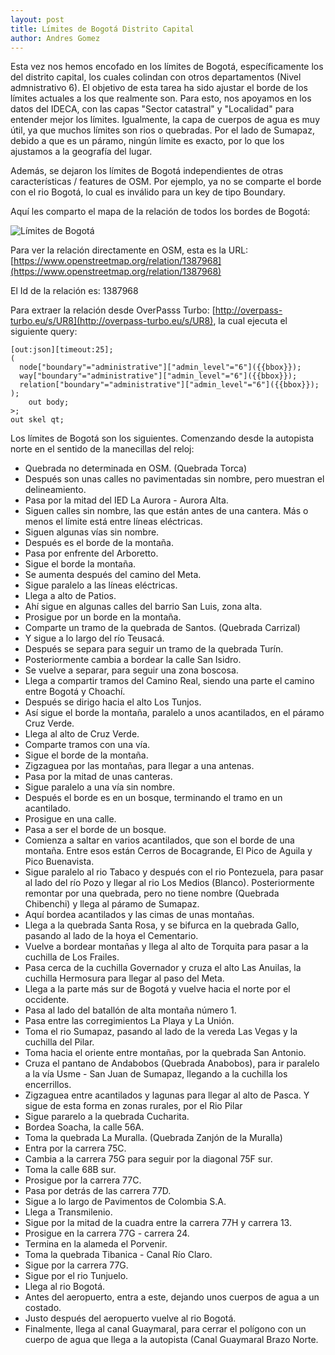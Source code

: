 ```yaml
---
layout: post
title: Límites de Bogotá Distrito Capital
author: Andres Gomez
---
```


Esta vez nos hemos encofado en los límites de Bogotá, específicamente los del distrito capital, los cuales colindan con otros departamentos (Nivel admnistrativo 6).
El objetivo de esta tarea ha sido ajustar el borde de los límites actuales a los que realmente son.
Para esto, nos apoyamos en los datos del IDECA, con las capas "Sector catastral" y "Localidad" para entender mejor los límites.
Igualmente, la capa de cuerpos de agua es muy útil, ya que muchos límites son rios o quebradas.
Por el lado de Sumapaz, debido a que es un páramo, ningún límite es exacto, por lo que los ajustamos a la geografía del lugar.

Además, se dejaron los límites de Bogotá independientes de otras características / features de OSM.
Por ejemplo, ya no se comparte el borde con el rio Bogotá, lo cual es inválido para un key de tipo Boundary.

Aquí les comparto el mapa de la relación de todos los bordes de Bogotá:

![Límites de Bogotá](/bogota/img/2020-06-07-limites-bogota.png)

Para ver la relación directamente en OSM, esta es la URL:
[https://www.openstreetmap.org/relation/1387968](https://www.openstreetmap.org/relation/1387968)

El Id de la relación es: 1387968

Para extraer la relación desde OverPasss Turbo: [http://overpass-turbo.eu/s/UR8](http://overpass-turbo.eu/s/UR8), la cual ejecuta el siguiente query:

    [out:json][timeout:25];
    (
      node["boundary"="administrative"]["admin_level"="6"]({{bbox}});
      way["boundary"="administrative"]["admin_level"="6"]({{bbox}});
      relation["boundary"="administrative"]["admin_level"="6"]({{bbox}});
    );
        out body;
    >;
    out skel qt;

Los límites de Bogotá son los siguientes. Comenzando desde la autopista norte en el sentido de la manecillas del reloj:

* Quebrada no determinada en OSM. (Quebrada Torca)
* Después son unas calles no pavimentadas sin nombre, pero muestran el delineamiento.
* Pasa por la mitad del IED La Aurora - Aurora Alta.
* Siguen calles sin nombre, las que están antes de una cantera. Más o menos el límite está entre líneas eléctricas.
* Siguen algunas vías sin nombre.
* Después es el borde de la montaña.
* Pasa por enfrente del Arboretto.
* Sigue el borde la montaña.
* Se aumenta después del camino del Meta.
* Sigue paralelo a las líneas eléctricas.
* Llega a alto de Patios.
* Ahí sigue en algunas calles del barrio San Luis, zona alta.
* Prosigue por un borde en la montaña.
* Comparte un tramo de la quebrada de Santos. (Quebrada Carrizal)
* Y sigue a lo largo del río Teusacá.
* Después se separa para seguir un tramo de la quebrada Turín. 
* Posteriormente cambia a bordear la calle San Isidro.
* Se vuelve a separar, para seguir una zona boscosa.
* Llega a compartir tramos del Camino Real, siendo una parte el camino entre Bogotá y Choachí.
* Después se dirigo hacia el alto Los Tunjos.
* Así sigue el borde la montaña, paralelo a unos acantilados, en el páramo Cruz Verde.
* Llega al alto de Cruz Verde.
* Comparte tramos con una vía.
* Sigue el borde de la montaña.
* Zigzaguea por las montañas, para llegar a una antenas.
* Pasa por la mitad de unas canteras.
* Sigue paralelo a una vía sin nombre.
* Después el borde es en un bosque, terminando el tramo en un acantilado.
* Prosigue en una calle.
* Pasa a ser el borde de un bosque.
* Comienza a saltar en varios acantilados, que son el borde de una montaña. Entre esos están Cerros de Bocagrande, El Pico de Aguila y Pico Buenavista.
* Sigue paralelo al rio Tabaco y después con el rio Pontezuela, para pasar al lado del río Pozo y llegar al rio Los Medios (Blanco). Posteriormente remontar por una quebrada, pero no tiene nombre (Quebrada Chibenchi) y llega al páramo de Sumapaz.
* Aquí bordea acantilados y las cimas de unas montañas.
* Llega a la quebrada Santa Rosa, y se bifurca en la quebrada Gallo, pasando al lado de la hoya el Cementario.
* Vuelve a bordear montañas y llega al alto de Torquita para pasar a la cuchilla de Los Frailes.
* Pasa cerca de la cuchilla Governador y cruza el alto Las Anuilas, la cuchilla Hermosura para llegar al paso del Meta.
* Llega a la parte más sur de Bogotá y vuelve hacia el norte por el occidente.
* Pasa al lado del batallón de alta montaña número 1.
* Pasa entre las corregimientos La Playa y La Unión.
* Toma el rio Sumapaz, pasando al lado de la vereda Las Vegas y la cuchilla del Pilar.
* Toma hacia el oriente entre montañas, por la quebrada San Antonio.
* Cruza el pantano de Andabobos (Quebrada Anabobos), para ir paralelo a la vía Usme - San Juan de Sumapaz, llegando a la cuchilla los encerrillos.
* Zigzaguea entre acantilados y lagunas para llegar al alto de Pasca. Y sigue de esta forma en zonas rurales, por el Rio Pilar
* Sigue pararelo a la quebrada Cucharita.
* Bordea Soacha, la calle 56A.
* Toma la quebrada La Muralla. (Quebrada Zanjón de la Muralla)
* Entra por la carrera 75C.
* Cambia a la carrera 75G para seguir por la diagonal 75F sur.
* Toma la calle 68B sur.
* Prosigue por la carrera 77C.
* Pasa por detrás de las carrera 77D.
* Sigue a lo largo de Pavimentos de Colombia S.A.
* Llega a Transmilenio.
* Sigue por la mitad de la cuadra entre la carrera 77H y carrera 13.
* Prosigue en la carrera 77G - carrera 24.
* Termina en la alameda el Porvenir.
* Toma la quebrada Tibanica - Canal Río Claro.
* Sigue por la carrera 77G.
* Sigue por el rio Tunjuelo.
* Llega al rio Bogotá.
* Antes del aeropuerto, entra a este, dejando unos cuerpos de agua a un costado.
* Justo después del aeropuerto vuelve al rio Bogotá.
* Finalmente, llega al canal Guaymaral, para cerrar el polígono con un cuerpo de agua que llega a la autopista (Canal Guaymaral Brazo Norte.
